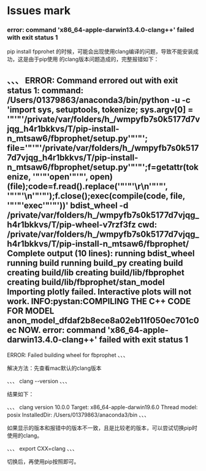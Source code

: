 # Issues mark

### error: command 'x86_64-apple-darwin13.4.0-clang++' failed with exit status 1

pip install fpprohet 的时候，可能会出现使用clang编译的问题，导致不能安装成功，这是由于pip使用
的clang版本问题造成的，完整报错如下：

、、、
ERROR: Command errored out with exit status 1:
   command: /Users/01379863/anaconda3/bin/python -u -c 'import sys, setuptools, tokenize; sys.argv[0] = '"'"'/private/var/folders/h_/wmpyfb7s0k5177d7vjqg_h4r1bkkvs/T/pip-install-n_mtsaw6/fbprophet/setup.py'"'"'; __file__='"'"'/private/var/folders/h_/wmpyfb7s0k5177d7vjqg_h4r1bkkvs/T/pip-install-n_mtsaw6/fbprophet/setup.py'"'"';f=getattr(tokenize, '"'"'open'"'"', open)(__file__);code=f.read().replace('"'"'\r\n'"'"', '"'"'\n'"'"');f.close();exec(compile(code, __file__, '"'"'exec'"'"'))' bdist_wheel -d /private/var/folders/h_/wmpyfb7s0k5177d7vjqg_h4r1bkkvs/T/pip-wheel-v7rzf3fz
       cwd: /private/var/folders/h_/wmpyfb7s0k5177d7vjqg_h4r1bkkvs/T/pip-install-n_mtsaw6/fbprophet/
  Complete output (10 lines):
  running bdist_wheel
  running build
  running build_py
  creating build
  creating build/lib
  creating build/lib/fbprophet
  creating build/lib/fbprophet/stan_model
  Importing plotly failed. Interactive plots will not work.
  INFO:pystan:COMPILING THE C++ CODE FOR MODEL anon_model_dfdaf2b8ece8a02eb11f050ec701c0ec NOW.
  error: command 'x86_64-apple-darwin13.4.0-clang++' failed with exit status 1
  ----------------------------------------
  ERROR: Failed building wheel for fbprophet
、、、

解决方法：先查看mac默认的clang版本

、、、
clang --version
、、、

结果如下：

、、、
clang version 10.0.0
Target: x86_64-apple-darwin19.6.0
Thread model: posix
InstalledDir: /Users/01379863/anaconda3/bin
、、、

如果显示的版本和报错中的版本不一致，且是比较老的版本，可以尝试切换pip时使用的clang。

、、、
export CXX=clang
、、、

切换后，再使用pip按照即可。
